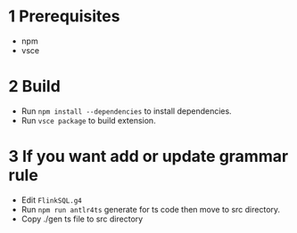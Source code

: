# 1 Prerequisites

- npm
- vsce

# 2 Build

- Run ```npm install --dependencies``` to install dependencies.
- Run ```vsce package``` to build extension.

# 3 If you want add or update grammar rule

- Edit `FlinkSQL.g4`
- Run `npm run antlr4ts` generate for ts code then move to src directory.
- Copy ./gen ts file to src directory
